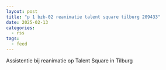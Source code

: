```yaml
---
layout: post
title: "p 1 bzb-02 reanimatie talent square tilburg 209433"
date: 2025-02-13
categories: 
  - rss
tags: 
  - feed
---
```


Assistentie bij reanimatie op Talent Square in Tilburg
